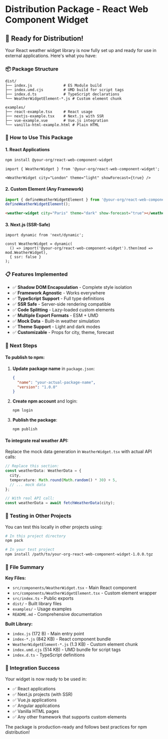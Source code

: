 # Distribution Package - React Web Component Widget

## 🎉 Ready for Distribution!

Your React weather widget library is now fully set up and ready for use in external applications. Here's what you have:

### 📦 Package Structure

```
dist/
├── index.js              # ES Module build
├── index.umd.cjs         # UMD build for script tags
├── index.d.ts            # TypeScript declarations
└── WeatherWidgetElement-*.js # Custom element chunk

examples/
├── react-example.tsx     # React usage
├── nextjs-example.tsx    # Next.js with SSR
├── vue-example.vue       # Vue.js integration
└── vanilla-html-example.html # Plain HTML
```

### 🚀 How to Use This Package

#### 1. **React Applications**

```bash
npm install @your-org/react-web-component-widget
```

```tsx
import { WeatherWidget } from '@your-org/react-web-component-widget';

<WeatherWidget city="London" theme="light" showForecast={true} />
```

#### 2. **Custom Element (Any Framework)**

```javascript
import { defineWeatherWidgetElement } from '@your-org/react-web-component-widget';
defineWeatherWidgetElement();
```

```html
<weather-widget city="Paris" theme="dark" show-forecast="true"></weather-widget>
```

#### 3. **Next.js (SSR-Safe)**

```tsx
import dynamic from 'next/dynamic';

const WeatherWidget = dynamic(
  () => import('@your-org/react-web-component-widget').then(mod => mod.WeatherWidget),
  { ssr: false }
);
```

### 📋 Features Implemented

- ✅ **Shadow DOM Encapsulation** - Complete style isolation
- ✅ **Framework Agnostic** - Works everywhere
- ✅ **TypeScript Support** - Full type definitions
- ✅ **SSR Safe** - Server-side rendering compatible
- ✅ **Code Splitting** - Lazy-loaded custom elements
- ✅ **Multiple Export Formats** - ESM + UMD
- ✅ **Mock Data** - Built-in weather simulation
- ✅ **Theme Support** - Light and dark modes
- ✅ **Customizable** - Props for city, theme, forecast

### 🔧 Next Steps

#### To publish to npm:

1. **Update package name** in `package.json`:
   ```json
   {
     "name": "your-actual-package-name",
     "version": "1.0.0"
   }
   ```

2. **Create npm account** and login:
   ```bash
   npm login
   ```

3. **Publish the package**:
   ```bash
   npm publish
   ```

#### To integrate real weather API:

Replace the mock data generation in `WeatherWidget.tsx` with actual API calls:

```typescript
// Replace this section:
const weatherData: WeatherData = {
  city,
  temperature: Math.round(Math.random() * 30) + 5,
  // ... mock data
};

// With real API call:
const weatherData = await fetchWeatherData(city);
```

### 🧪 Testing in Other Projects

You can test this locally in other projects using:

```bash
# In this project directory
npm pack

# In your test project
npm install /path/to/your-org-react-web-component-widget-1.0.0.tgz
```

### 📁 File Summary

**Key Files:**
- `src/components/WeatherWidget.tsx` - Main React component
- `src/components/WeatherWidgetElement.tsx` - Custom element wrapper
- `src/index.ts` - Public exports
- `dist/` - Built library files
- `examples/` - Usage examples
- `README.md` - Comprehensive documentation

**Built Library:**
- `index.js` (172 B) - Main entry point
- `index-*.js` (842 KB) - React component bundle
- `WeatherWidgetElement-*.js` (1.3 KB) - Custom element chunk
- `index.umd.cjs` (514 KB) - UMD bundle for script tags
- `index.d.ts` - TypeScript definitions

### 🎯 Integration Success

Your widget is now ready to be used in:
- ✅ React applications
- ✅ Next.js projects (with SSR)
- ✅ Vue.js applications
- ✅ Angular applications
- ✅ Vanilla HTML pages
- ✅ Any other framework that supports custom elements

The package is production-ready and follows best practices for npm distribution!
